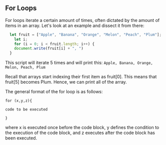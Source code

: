 ## For Loops

For loops iterate a certain amount of times, often dictated by the amount of items in an array. Let's look at an example and dissect it from there: 

``` javascript
  let fruit = ["Apple", "Banana", "Orange", "Melon", "Peach", "Plum"];
	let i;
	for (i = 0; i < fruit.length; i++) {
  	document.write(fruit[i] + ", ")
  }
```

This script will iterate 5 times and will print this: `Apple, Banana, Orange, Melon, Peach, Plum`

Recall that arrays start indexing their first item as fruit[0]. This means that fruit[5] becomes Plum. Hence, we can print all of the array. 

The general format of the for loop is as follows: 

`for (x,y,z){`

`code to be executed`

`}`

where x is executed once before the code block, y defines the condition to the execution of the code block, and z executes after the code block has been executed. 